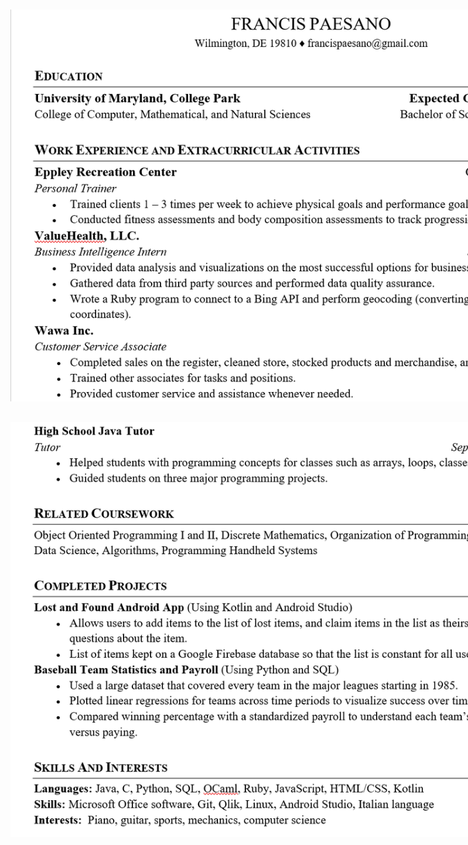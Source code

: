 <!DOCTYPE html>
<html>
<head>
</head>

<body>

<style>

.picture {
	width: 1000px;
	position: absolute;
	top: 20px;

}

.picture2 {
	width: 1000px;
	position: absolute;
	top: 680px;
}

</style>

<img src = "Screenshot (368).png" class = "picture"></img>
<img src = "Screenshot (367).png" class = "picture2"></img>

</body>

</html>




